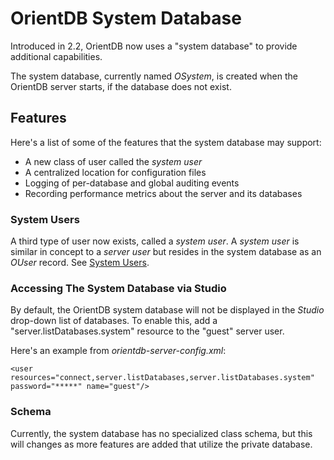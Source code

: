 # OrientDB System Database #

Introduced in 2.2, OrientDB now uses a "system database" to provide additional capabilities.

The system database, currently named *OSystem*, is created when the OrientDB server starts, if the database does not exist.

## Features
Here's a list of some of the features that the system database may support:
- A new class of user called the *system user*
- A centralized location for configuration files
- Logging of per-database and global auditing events
- Recording performance metrics about the server and its databases

### System Users
A third type of user now exists, called a *system user*.  A *system user* is similar in concept to a *server user* but resides in the system database as an *OUser* record.  See [System Users](../System-Users.md).

### Accessing The System Database via Studio
By default, the OrientDB system database will not be displayed in the *Studio* drop-down list of databases.  To enable this, add a "server.listDatabases.system" resource to the "guest" server user.

Here's an example from *orientdb-server-config.xml*:
```
<user resources="connect,server.listDatabases,server.listDatabases.system" password="*****" name="guest"/>
```

### Schema
Currently, the system database has no specialized class schema, but this will changes as more features are added that utilize the private database.